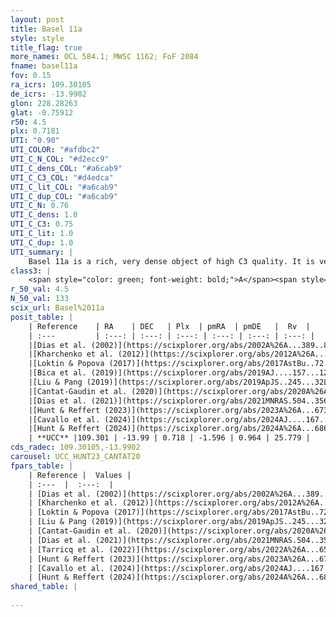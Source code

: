 ```yaml
---
layout: post
title: Basel 11a
style: style
title_flag: true
more_names: OCL 584.1; MWSC 1162; FoF 2084
fname: basel11a
fov: 0.15
ra_icrs: 109.30105
de_icrs: -13.9902
glon: 228.28263
glat: -0.75912
r50: 4.5
plx: 0.7181
UTI: "0.90"
UTI_COLOR: "#afdbc2"
UTI_C_N_COL: "#d2ecc9"
UTI_C_dens_COL: "#a6cab9"
UTI_C_C3_COL: "#d4edca"
UTI_C_lit_COL: "#a6cab9"
UTI_C_dup_COL: "#a6cab9"
UTI_C_N: 0.76
UTI_C_dens: 1.0
UTI_C_C3: 0.75
UTI_C_lit: 1.0
UTI_C_dup: 1.0
UTI_summary: |
    Basel 11a is a rich, very dense object of high C3 quality. It is very well-studied in the literature.
class3: |
    <span style="color: green; font-weight: bold;">A</span><span style="color: #FFC300; font-weight: bold;">B</span>
r_50_val: 4.5
N_50_val: 133
scix_url: Basel%2011a
posit_table: |
    | Reference    | RA    | DEC   | Plx  | pmRA  | pmDE   |  Rv  |
    | :---         | :---: | :---: | :---: | :---: | :---: | :---: |
    |[Dias et al. (2002)](https://scixplorer.org/abs/2002A%26A...389..871D) | 109.275 | -13.967 | -- | -0.94 | 0.33 | -- |
    |[Kharchenko et al. (2012)](https://scixplorer.org/abs/2012A%26A...543A.156K) | 109.278 | -13.982 | -- | -1.09 | -0.68 | -- |
    |[Loktin & Popova (2017)](https://scixplorer.org/abs/2017AstBu..72..257L) | 89.55 | 21.964 | -- | 0.659 | -1.08 | -- |
    |[Bica et al. (2019)](https://scixplorer.org/abs/2019AJ....157...12B) | 109.315 | -13.962 | -- | -- | -- | -- |
    |[Liu & Pang (2019)](https://scixplorer.org/abs/2019ApJS..245...32L) | 109.299 | -13.973 | 0.703 | -1.613 | 0.919 | -- |
    |[Cantat-Gaudin et al. (2020)](https://scixplorer.org/abs/2020A%26A...640A...1C) | 109.296 | -13.988 | 0.709 | -1.581 | 0.929 | -- |
    |[Dias et al. (2021)](https://scixplorer.org/abs/2021MNRAS.504..356D) | 109.303 | -13.981 | 0.71 | -1.584 | 0.935 | -- |
    |[Hunt & Reffert (2023)](https://scixplorer.org/abs/2023A%26A...673A.114H) | 109.293 | -13.983 | 0.715 | -1.605 | 0.976 | 31.379 |
    |[Cavallo et al. (2024)](https://scixplorer.org/abs/2024AJ....167...12C) | 109.314 | -13.987 | 0.716 | -- | -- | -- |
    |[Hunt & Reffert (2024)](https://scixplorer.org/abs/2024A%26A...686A..42H) | 109.293 | -13.983 | 0.715 | -1.605 | 0.976 | 31.379 |
    | **UCC** |109.301 | -13.99 | 0.718 | -1.596 | 0.964 | 25.779 | 
cds_radec: 109.30105,-13.9902
carousel: UCC_HUNT23_CANTAT20
fpars_table: |
    | Reference |  Values |
    | :---  |  :---:  |
    | [Dias et al. (2002)](https://scixplorer.org/abs/2002A%26A...389..871D) | `E(B-V)=0.0, Dist=1520.0, Age=8.3` |
    | [Kharchenko et al. (2012)](https://scixplorer.org/abs/2012A%26A...543A.156K) | `e_bv=0.208, distance=1537, log_age=7.42` |
    | [Loktin & Popova (2017)](https://scixplorer.org/abs/2017AstBu..72..257L) | `E(B-V)=0.353, Dmod=11.66, logt=8.74` |
    | [Liu & Pang (2019)](https://scixplorer.org/abs/2019ApJS..245...32L) | `Age=0.04, Z=0.25` |
    | [Cantat-Gaudin et al. (2020)](https://scixplorer.org/abs/2020A%26A...640A...1C) | `AVNN=0.33, DMNN=10.67, AgeNN=7.98` |
    | [Dias et al. (2021)](https://scixplorer.org/abs/2021MNRAS.504..356D) | `Av=0.645, Dist=1363, logage=7.905, [Fe/H]=-0.041` |
    | [Tarricq et al. (2022)](https://scixplorer.org/abs/2022A%26A...659A..59T) | `Dist=1318, logAgeNN=8.0` |
    | [Hunt & Reffert (2023)](https://scixplorer.org/abs/2023A%26A...673A.114H) | `AV50=0.267, diffAV50=0.842, MOD50=10.583, logAge50=8.131` |
    | [Cavallo et al. (2024)](https://scixplorer.org/abs/2024AJ....167...12C) | `AV50=0.49, dMod50=10.64, logAge50=7.98, [Fe/H]50=0.13` |
    | [Hunt & Reffert (2024)](https://scixplorer.org/abs/2024A%26A...686A..42H) | `MassJ=425.497` |
shared_table: |
    
---
```

